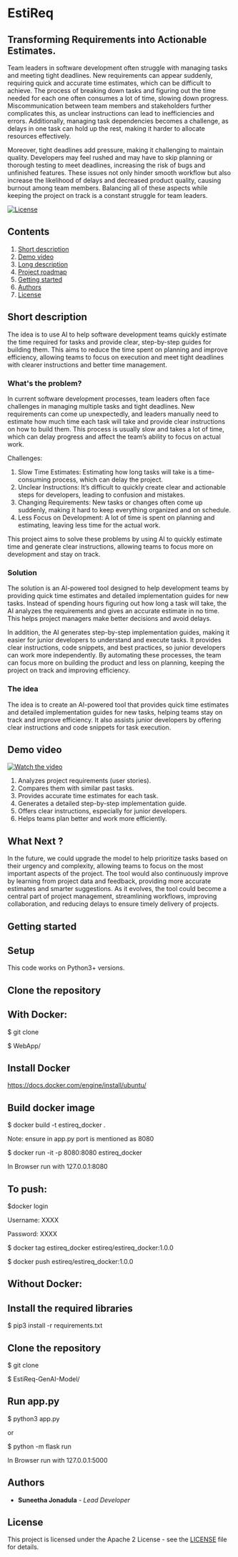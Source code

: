 # EstiReq
## Transforming Requirements into Actionable Estimates.

Team leaders in software development often struggle with managing tasks and meeting tight deadlines. New requirements can appear suddenly, requiring quick and accurate time estimates, which can be difficult to achieve. The process of breaking down tasks and figuring out the time needed for each one often consumes a lot of time, slowing down progress. Miscommunication between team members and stakeholders further complicates this, as unclear instructions can lead to inefficiencies and errors. Additionally, managing task dependencies becomes a challenge, as delays in one task can hold up the rest, making it harder to allocate resources effectively.

Moreover, tight deadlines add pressure, making it challenging to maintain quality. Developers may feel rushed and may have to skip planning or thorough testing to meet deadlines, increasing the risk of bugs and unfinished features. These issues not only hinder smooth workflow but also increase the likelihood of delays and decreased product quality, causing burnout among team members. Balancing all of these aspects while keeping the project on track is a constant struggle for team leaders.

[![License](https://img.shields.io/badge/License-Apache2-blue.svg)](https://www.apache.org/licenses/LICENSE-2.0)

## Contents

1. [Short description](#short-description)
1. [Demo video](#demo-video)
1. [Long description](#long-description)
1. [Project roadmap](#project-roadmap)
1. [Getting started](#getting-started)
1. [Authors](#authors)
1. [License](#license)

## Short description
The idea is to use AI to help software development teams quickly estimate the time required for tasks and provide clear, step-by-step guides for building them. This aims to reduce the time spent on planning and improve efficiency, allowing teams to focus on execution and meet tight deadlines with clearer instructions and better time management.

### What's the problem?
In current software development processes, team leaders often face challenges in managing multiple tasks and tight deadlines. New requirements can come up unexpectedly, and leaders manually need to estimate how much time each task will take and provide clear instructions on how to build them. This process is usually slow and takes a lot of time, which can delay progress and affect the team’s ability to focus on actual work.

Challenges:

1. Slow Time Estimates: Estimating how long tasks will take is a time-consuming process, which can delay the project.
2. Unclear Instructions: It’s difficult to quickly create clear and actionable steps for developers, leading to confusion and mistakes.
3. Changing Requirements: New tasks or changes often come up suddenly, making it hard to keep everything organized and on schedule.
4. Less Focus on Development: A lot of time is spent on planning and estimating, leaving less time for the actual work.

This project aims to solve these problems by using AI to quickly estimate time and generate clear instructions, allowing teams to focus more on development and stay on track.

### Solution

The solution is an AI-powered tool designed to help development teams by providing quick time estimates and detailed implementation guides for new tasks. Instead of spending hours figuring out how long a task will take, the AI analyzes the requirements and gives an accurate estimate in no time. This helps project managers make better decisions and avoid delays.

In addition, the AI generates step-by-step implementation guides, making it easier for junior developers to understand and execute tasks. It provides clear instructions, code snippets, and best practices, so junior developers can work more independently. By automating these processes, the team can focus more on building the product and less on planning, keeping the project on track and improving efficiency.

### The idea

The idea is to create an AI-powered tool that provides quick time estimates and detailed implementation guides for new tasks, helping teams stay on track and improve efficiency. It also assists junior developers by offering clear instructions and code snippets for task execution.

## Demo video

[![Watch the video](./uploads/logo.png)](https://youtube.com/clip/Ugkxl2OrCbpKrbdCJPHYMxnp1SlrmlniqvsL?si=mmtPGJMkSWxDw6re)

1. Analyzes project requirements (user stories).
2. Compares them with similar past tasks.
3. Provides accurate time estimates for each task.
4. Generates a detailed step-by-step implementation guide.
5. Offers clear instructions, especially for junior developers.
6. Helps teams plan better and work more efficiently.

## What Next ?

In the future, we could upgrade the model to help prioritize tasks based on their urgency and complexity, allowing teams to focus on the most important aspects of the project. The tool would also continuously improve by learning from project data and feedback, providing more accurate estimates and smarter suggestions. As it evolves, the tool could become a central part of project management, streamlining workflows, improving collaboration, and reducing delays to ensure timely delivery of projects.

## Getting started

## Setup

This code works on Python3+ versions.

## Clone the repository

## With Docker:

$ git clone 

$ WebApp/

## Install Docker
https://docs.docker.com/engine/install/ubuntu/

## Build docker image

$ docker build -t estireq_docker .

Note: ensure in app.py port is mentioned as 8080

$ docker run -it -p 8080:8080 estireq_docker

In Browser run with 127.0.0.1:8080

## To push:

$docker login

  Username: XXXX

  Password: XXXX

$ docker tag estireq_docker estireq/estireq_docker:1.0.0

$ docker push estireq/estireq_docker:1.0.0

## Without Docker:

## Install the required libraries

$ pip3 install -r requirements.txt

## Clone the repository

$ git clone 

$ EstiReq-GenAI-Model/

## Run app.py

$ python3 app.py

or

$ python -m flask run

In Browser run with 127.0.0.1:5000

## Authors
- **Suneetha Jonadula** - _Lead Developer_

## License

This project is licensed under the Apache 2 License - see the [LICENSE](LICENSE) file for details.

